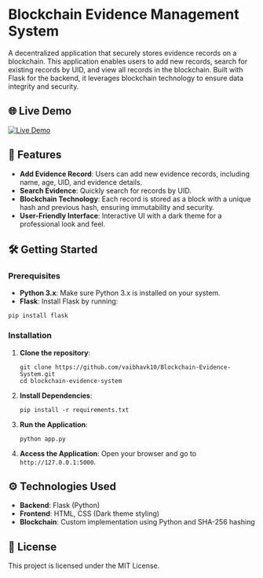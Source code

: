 <!DOCTYPE html>
<html lang="en">
<head>
  <meta charset="UTF-8">
</head>
<body>
  <h1>Blockchain Evidence Management System</h1>
  <p>A decentralized application that securely stores evidence records on a blockchain. This application enables users to add new records, search for existing records by UID, and view all records in the blockchain. Built with Flask for the backend, it leverages blockchain technology to ensure data integrity and security.</p>

  ## 🌐 Live Demo

[![Live Demo](https://img.shields.io/badge/Live-Demo-purple?style=for-the-badge&logo=glitch&logoColor=white)](https://blockchain-evidence-system.glitch.me)


  <h2>🚀 Features</h2>
  <ul>
    <li><strong>Add Evidence Record</strong>: Users can add new evidence records, including name, age, UID, and evidence details.</li>
    <li><strong>Search Evidence</strong>: Quickly search for records by UID.</li>
    <li><strong>Blockchain Technology</strong>: Each record is stored as a block with a unique hash and previous hash, ensuring immutability and security.</li>
    <li><strong>User-Friendly Interface</strong>: Interactive UI with a dark theme for a professional look and feel.</li>
  </ul>

  <h2>🛠️ Getting Started</h2>

  <h3>Prerequisites</h3>
  <ul>
    <li><strong>Python 3.x</strong>: Make sure Python 3.x is installed on your system.</li>
    <li><strong>Flask</strong>: Install Flask by running:</li>
  </ul>
  <pre><code>pip install flask</code></pre>

  <h3>Installation</h3>
  <ol>
    <li><strong>Clone the repository</strong>:
      <pre><code>git clone https://github.com/vaibhavk10/Blockchain-Evidence-System.git
cd blockchain-evidence-system</code></pre>
    </li>
    <li><strong>Install Dependencies</strong>:
      <pre><code>pip install -r requirements.txt</code></pre>
    </li>
    <li><strong>Run the Application</strong>:
      <pre><code>python app.py</code></pre>
    </li>
    <li><strong>Access the Application</strong>: Open your browser and go to <code>http://127.0.0.1:5000</code>.</li>
  </ol>

  <h2>⚙️ Technologies Used</h2>
  <ul>
    <li><strong>Backend</strong>: Flask (Python)</li>
    <li><strong>Frontend</strong>: HTML, CSS (Dark theme styling)</li>
    <li><strong>Blockchain</strong>: Custom implementation using Python and SHA-256 hashing</li>
  </ul>

  <h2>📜 License</h2>
  <p>This project is licensed under the MIT License.</p>
</body>
</html>
